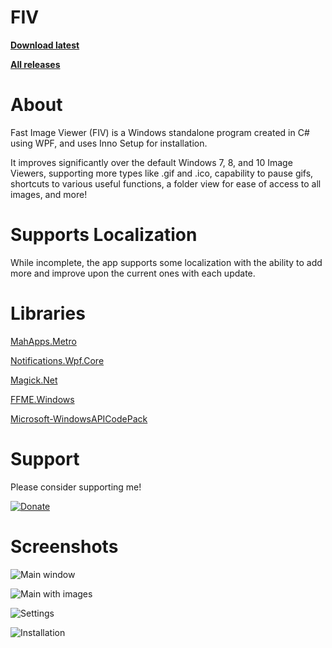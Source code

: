 # FIV

**[Download latest](https://github.com/nevaran/FIV/releases/latest/download/FIV.Setup.exe)**

**[All releases](https://github.com/nevaran/FIV/releases/)**

# About

Fast Image Viewer (FIV) is a Windows standalone program created in C# using WPF, and uses Inno Setup for installation.

It improves significantly over the default Windows 7, 8, and 10 Image Viewers, supporting more types like .gif and .ico, capability
to pause gifs, shortcuts to various useful functions, a folder view for ease of access to all images, and more!


# Supports Localization

While incomplete, the app supports some localization with the ability to add more and improve upon the current ones with each update.


# Libraries

[MahApps.Metro](https://github.com/MahApps/MahApps.Metro)

[Notifications.Wpf.Core](https://github.com/mjuen/Notifications.Wpf.Core)

[Magick.Net](https://github.com/dlemstra/Magick.NET)

[FFME.Windows](https://github.com/unosquare/ffmediaelement)

[Microsoft-WindowsAPICodePack](https://github.com/contre/Windows-API-Code-Pack-1.1)


# Support

Please consider supporting me!

[![Donate](https://www.paypalobjects.com/en_US/i/btn/btn_donate_SM.gif)](https://www.paypal.com/cgi-bin/webscr?cmd=_s-xclick&hosted_button_id=6ZXTCHB3JXL4Q&source=url)


# Screenshots

![Main window](https://github.com/nevaran/FIV-Storage/blob/master/Screenshots/main.png)

![Main with images](https://github.com/nevaran/FIV-Storage/blob/master/Screenshots/mainwithimage.png)

![Settings](https://github.com/nevaran/FIV-Storage/blob/master/Screenshots/settings.png)

![Installation](https://github.com/nevaran/FIV-Storage/blob/master/Screenshots/installer.png)
